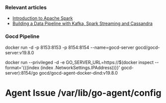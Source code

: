 ### Relevant articles

- [Introduction to Apache Spark](http://www.baeldung.com/apache-spark)
- [Building a Data Pipeline with Kafka, Spark Streaming and Cassandra](https://www.baeldung.com/kafka-spark-data-pipeline)


### Gocd Pipeline
docker run -d -p 8153:8153 -p 8154:8154 --name=gocd-server gocd/gocd-server:v19.8.0

docker run --privileged -d -e GO_SERVER_URL=https://$(docker inspect --format='{{(index (index .NetworkSettings.IPAddress))}}' gocd-server):8154/go gocd/gocd-agent-docker-dind:v19.8.0

# Agent Issue /var/lib/go-agent/config
